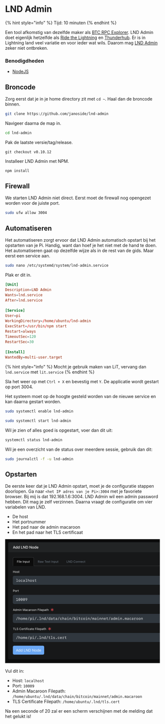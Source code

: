 # LND Admin

{% hint style="info" %}
Tijd: 10 minuten
{% endhint %}

Een tool afkomstig van dezelfde maker als [BTC RPC Explorer](https://docs.theroadtonode.com/bitcoin-core-extensies/btc-rpc-explorer). LND Admin doet eigenlijk hetzelfde als [Ride the Lightning](https://docs.theroadtonode.com/lightning-extensies/ride-the-lightning) en [Thunderhub](https://docs.theroadtonode.com/lightning-extensies/thunderhub). Er is in Lightning land veel variatie en voor ieder wat wils. Daarom mag [LND Admin](https://github.com/janoside/lnd-admin) zeker niet ontbreken.

### Benodigdheden

* [NodeJS](https://docs.theroadtonode.com/raspberry-pi/algemene-dependencies-installeren#nodejs)

## Broncode

Zorg eerst dat je in je home directory zit met `cd ~`. Haal dan de broncode binnen.

```bash
git clone https://github.com/janoside/lnd-admin
```

Navigeer daarna de map in.

```bash
cd lnd-admin
```

Pak de laatste versie/tag/release.

```text
git checkout v0.10.12
```

Installeer LND Admin met NPM.

```bash
npm install
```

## Firewall

We starten LND Admin niet direct. Eerst moet de firewall nog opengezet worden voor de juiste port.

```bash
sudo ufw allow 3004
```

## Automatiseren

Het automatiseren zorgt ervoor dat LND Admin automatisch opstart bij het opstarten van je Pi. Handig, want dan hoef je het niet met de hand te doen. Het automatiseren gaat op dezelfde wijze als in de rest van de gids. Maar eerst een service aan.

```bash
sudo nano /etc/systemd/system/lnd-admin.service
```

Plak er dit in.

```toml
[Unit]
Description=LND Admin
Wants=lnd.service
After=lnd.service

[Service]
User=pi
WorkingDirectory=/home/ubuntu/lnd-admin
ExecStart=/usr/bin/npm start
Restart=always
TimeoutSec=120
RestartSec=30

[Install]
WantedBy=multi-user.target
```

{% hint style="info" %}
Mocht je gebruik maken van LiT, vervang dan `lnd.service` met `lit.service`
{% endhint %}

Sla het weer op met `Ctrl + X` en bevestig met `Y`. De applicatie wordt gestart op port 3004.

Het systeem moet op de hoogte gesteld worden van de nieuwe service en kan daarna gestart worden.

```bash
sudo systemctl enable lnd-admin
```

```bash
sudo systemctl start lnd-admin
```

Wil je zien of alles goed is opgestart, voer dan dit uit:

```bash
systemctl status lnd-admin
```

Wil je een overzicht van de status over meerdere sessie, gebruik dan dit:

```bash
sudo journalctl -f -u lnd-admin
```

## Opstarten

De eerste keer dat je LND Admin opstart, moet je de configuratie stappen doorlopen. Ga naar `<het IP adres van je Pi>:3004` met je favoriete browser. Bij mij is dat 192.168.1.6:3004. LND Admin wil een admin password hebben. Dit mag je zelf verzinnen. Daarna vraagt de configuratie om vier variabelen van LND.

* De host
* Het portnummer
* Het pad naar de admin macaroon
* En het pad naar het TLS certificaat

![Configuratie scherm met de juiste velden](../.gitbook/assets/image%20%281%29.png)

Vul dit in:

* Host: `localhost`
* Port: `10009`
* Admin Macaroon Filepath: `/home/ubuntu/.lnd/data/chain/bitcoin/mainnet/admin.macaroon`
* TLS Certificate Filepath: `/home/ubuntu/.lnd/tls.cert`

Na een seconde of 20 zal er een scherm verschijnen met de melding dat het gelukt is!



